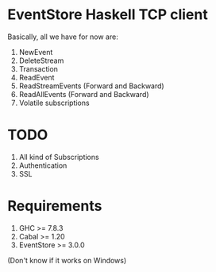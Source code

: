 EventStore Haskell TCP client
=============================

Basically, all we have for now are:

  1. NewEvent
  2. DeleteStream
  3. Transaction
  4. ReadEvent
  5. ReadStreamEvents (Forward and Backward)
  6. ReadAllEvents (Forward and Backward)
  7. Volatile subscriptions

TODO
====

  1. All kind of Subscriptions
  2. Authentication
  3. SSL

Requirements
============
  1. GHC        >= 7.8.3
  2. Cabal      >= 1.20
  3. EventStore >= 3.0.0

(Don't know if it works on Windows)